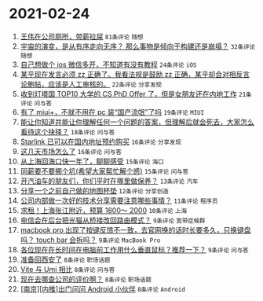 # 2021-02-24

1. [王伟在公司厕所，带薪拉屎](https://www.v2ex.com/t/755667) `81条评论` `随想`
1. [宇宙的演变，是从有序走向无序？ 那么事物是倾向于构建还是崩塌？](https://www.v2ex.com/t/755674) `32条评论` `随想`
1. [自己想做个 ios 微信多开，不知道有没有教程](https://www.v2ex.com/t/755689) `24条评论` `iOS`
1. [某乎现在发言必须 zz 正确了。我看法规是鼓励 zz 正确，某乎却会对相反言论删帖，应该是人工审核的。](https://www.v2ex.com/t/755751) `22条评论` `分享发现`
1. [收到灯塔国 TOP10 大学的 CS PhD Offer 了，但是女朋友还在内地工作](https://www.v2ex.com/t/755750) `21条评论` `问与答`
1. [有了 miui+，不就不用在 pc 装“国产流氓”了吗](https://www.v2ex.com/t/755672) `19条评论` `MIUI`
1. [能让你知道并能让你理解任何一个问题的答案，但理解后就会死去，大家怎么看待这个抉择？](https://www.v2ex.com/t/755698) `18条评论` `问与答`
1. [Starlink 已可以在国内地址预约购买](https://www.v2ex.com/t/755749) `16条评论` `分享发现`
1. [这几天市场怎么了](https://www.v2ex.com/t/755738) `16条评论` `问与答`
1. [从上海回海口快一年了，聊聊感受](https://www.v2ex.com/t/755726) `15条评论` `海口`
1. [同薪要不要挪个坑(希望大家帮忙解个惑)](https://www.v2ex.com/t/755717) `15条评论` `问与答`
1. [开汽油车的朋友们，你们平时在哪里做保养？](https://www.v2ex.com/t/755681) `13条评论` `汽车`
1. [分享一个之前自己做的地图杯垫](https://www.v2ex.com/t/755668) `12条评论` `分享创造`
1. [公司内部做一次好的技术分享需要注意哪些事情？](https://www.v2ex.com/t/755724) `11条评论` `程序员`
1. [求租！上海张江附近，预算 1800～ 2000](https://www.v2ex.com/t/755695) `10条评论` `上海`
1. [电信会在后台把光猫从桥接改回路由模式？](https://www.v2ex.com/t/755737) `9条评论` `宽带症候群`
1. [macbook pro 出现了按键反馈不一致，去官网换的话时长要多久，只换键盘吗？ touch bar 会拆吗？](https://www.v2ex.com/t/755722) `9条评论` `MacBook Pro`
1. [各位现在在长时间在电脑前工作用什么垂直鼠标？推荐一下？](https://www.v2ex.com/t/755673) `9条评论` `问与答`
1. [准备回西安了](https://www.v2ex.com/t/755763) `8条评论` `职场话题`
1. [Vite 与 Umi 相比](https://www.v2ex.com/t/755753) `8条评论` `问与答`
1. [现在去哪查公司的评价啊？](https://www.v2ex.com/t/755701) `8条评论` `职场话题`
1. [[南京][内推]出门问问 Android 小伙伴](https://www.v2ex.com/t/755694) `8条评论` `Android`
